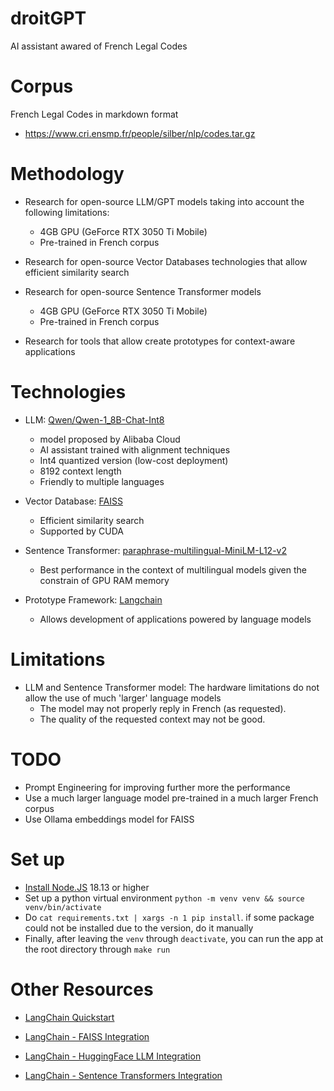 # droitGPT
AI assistant awared of French Legal Codes

# Corpus
French Legal Codes in markdown format
- https://www.cri.ensmp.fr/people/silber/nlp/codes.tar.gz

# Methodology
- Research for open-source LLM/GPT models taking into account the following limitations:
    - 4GB GPU (GeForce RTX 3050 Ti Mobile)
    - Pre-trained in French corpus

- Research for open-source Vector Databases technologies that allow efficient similarity search

- Research for open-source Sentence Transformer models
    - 4GB GPU (GeForce RTX 3050 Ti Mobile)
    - Pre-trained in French corpus

- Research for tools that allow create prototypes for context-aware applications

# Technologies
- LLM: [Qwen/Qwen-1_8B-Chat-Int8](https://huggingface.co/Qwen/Qwen-1_8B-Chat-Int8)
    - model proposed by Alibaba Cloud
    - AI assistant trained with alignment techniques
    - Int4 quantized version (low-cost deployment)
    - 8192 context length
    - Friendly to multiple languages

- Vector Database: [FAISS](https://github.com/facebookresearch/faiss)
    - Efficient similarity search
    - Supported by CUDA

- Sentence Transformer: [paraphrase-multilingual-MiniLM-L12-v2](https://huggingface.co/sentence-transformers/paraphrase-multilingual-MiniLM-L12-v2#sentence-transformersparaphrase-multilingual-minilm-l12-v2)
    - Best performance in the context of multilingual models given the constrain of GPU RAM memory

- Prototype Framework: [Langchain](https://python.langchain.com/docs/get_started/introduction)
    - Allows development of applications powered by language models

# Limitations
- LLM and Sentence Transformer model: The hardware limitations do not allow the use of much 'larger' language models
    - The model may not properly reply in French (as requested).
    - The quality of the requested context may not be good.

# TODO
- Prompt Engineering for improving further more the performance
- Use a much larger language model pre-trained in a much larger French corpus
- Use Ollama embeddings model for FAISS

# Set up
- [Install Node.JS](https://learn.microsoft.com/en-us/windows/dev-environment/javascript/nodejs-overview) 18.13 or higher
- Set up a python virtual environment `python -m venv venv && source venv/bin/activate`
- Do `cat requirements.txt | xargs -n 1 pip install`. if some package could not be installed due to the version, do it manually
- Finally, after leaving the `venv` through `deactivate`, you can run the app at the root directory through `make run`

# Other Resources
- [LangChain Quickstart](https://python.langchain.com/docs/get_started/quickstart)

- [LangChain - FAISS Integration](https://python.langchain.com/docs/integrations/vectorstores/faiss)

- [LangChain - HuggingFace LLM Integration](https://python.langchain.com/docs/integrations/llms/huggingface_pipelines)

- [LangChain - Sentence Transformers Integration](https://python.langchain.com/docs/integrations/text_embeddingsentence_transformers)
